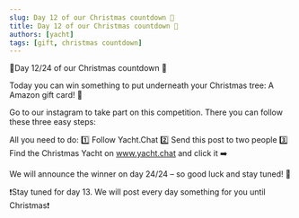 ```yaml
---
slug: Day 12 of our Christmas countdown 🎄
title: Day 12 of our Christmas countdown 🎄
authors: [yacht]
tags: [gift, christmas countdown]
---
```


🎅Day 12/24 of our Christmas countdown 🎄

Today you can win something to put underneath your Christmas tree: A Amazon gift card! 🎉

Go to our instagram to take part on this competition. There you can follow these three easy steps:

All you need to do:
1️⃣ Follow Yacht.Chat
2️⃣ Send this post to two people
3️⃣ Find the Christmas Yacht on www.yacht.chat and click it ➡️

We will announce the winner on day 24/24 – so good luck and stay tuned! 😬

❗️Stay tuned for day 13. We will post every day something for you until Christmas❗️ 
